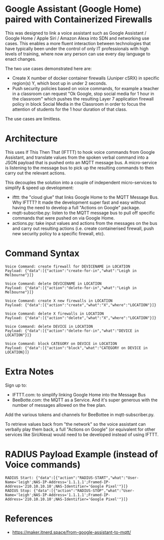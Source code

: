 # Google Assistant (Google Home) paired with Containerized Firewalls

This was designed to link a voice assistant such as Google Assistant / Google Home / Apple Siri / Amazon Alexa into SDN and networking use cases. This enables a more fluent interaction between technologies that have typically been under the control of only IT professionals  with high levels of training, where now any person can use every day language to enact changes.

The two use cases demonstrated here are:
- Create X number of docker container firewalls (Juniper cSRX) in specific region(s) Y, which boot up in under 2 seconds.
- Push security policies based on voice commands, for example a teacher in a classroom can request "Ok Google, stop social media for 1 hour in the classroom" which pushes the resulting Layer 7 application firewall policy in block Social Media in the Classroom in order to focus the attention of students for the 1 hour duration of that class. 

The use cases are limitless. 

# Architecture 

This uses If This Then That (IFTTT) to hook voice commands from Google Assistant, and translate values from the spoken verbal command into a JSON payload that is pushed onto an MQTT message bus. A micro-service is listening to the message bus to pick up the resulting commands to then carry out the relevant actions. 

This decouples the solution into a couple of independent micro-services to simplify & speed up development:
- ifttt: the "cloud glue" that links Google Home to the MQTT Message Bus. Why IFTTT? It made the development super fast and easy without having the need to develop a full "Actions on Google" package. 
- mqtt-subscribe.py: listen to the MQTT message bus to pull off specific commands that were pushed on via Google Home.
- actions.py: take input values and actions from the messages on the bus and carry out resulting actions (i.e. create containerised firewall, push new security policy to a specific firewall, etc). 

# Command Syntax

	Voice Command: create firewall for DEVICENAME in LOCATION
	Payload: {"data":[{"action":"create-for-in","what":"Leigh in Melbourne"}]}

	Voice Command: delete DEVICENAME in LOCATION
	Payload: {"data":[{"action":"delete-for-in","what":"Leigh in Melbourne"}]}

	Voice Command: create X new firewalls in LOCATION
	Payload: {"data":[{"action":"create","what":"X","where":"LOCATION"}]}

	Voice Command: delete X firewalls in LOCATION
	Payload: {"data":[{"action":"delete","what":"X","where":"LOCATION"}]} 

	Voice Command: delete DEVICE in LOCATION
	Payload: {"data":[{"action":"delete-for-in","what":"DEVICE in LOCATION"}]}

	Voice Command: block CATEGORY on DEVICE in LOCATION
	Payload: {"data":[{"action":"block","what":"CATEGORY on DEVICE in LOCATION}]}


# Extra Notes

Sign up to:
- IFTTT.com: to simplify linking Google Home into the Message Bus
- BeeBotte.com: the MQTT as a Service. And it's super generous with the number of messages allowed on the free plan. 
  
Add the various tokens and channels for BeeBottee in mqtt-subscriber.py. 

To retrieve values back from "the network" so the voice assistant can verbally play them back, a full "Actions on Google" (or equivalent for other services like Siri/Alexa) would need to be developed instead of using IFTTT. 

# RADIUS Payload Example (instead of Voice commands)

	RADIUS Start: {"data":[{"action":"RADIUS-START","what":"User-Name='leigh';NAS-IP-Address='1.1.1.1';Framed-IP-Address='210.10.10.10';NAS-Identifier='Google Pixel'"}]} 
	RADIUS Stop: {"data":[{"action":"RADIUS-STOP","what":"User-Name='leigh';NAS-IP-Address='1.1.1.1';Framed-IP-Address='210.10.10.10';NAS-Identifier='Google Pixel'"}]}
	
# References
- https://maker.itnerd.space/from-google-assistant-to-mqtt/
